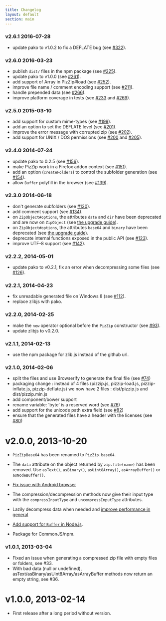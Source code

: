 ```yaml
---
title: Changelog
layout: default
section: main
---
```


### v2.6.1 2016-07-28

- update pako to v1.0.2 to fix a DEFLATE bug (see [#322](https://github.com/Stuk/pizzip/pull/322)).

### v2.6.0 2016-03-23

- publish `dist/` files in the npm package (see [#225](https://github.com/Stuk/pizzip/pull/225)).
- update pako to v1.0.0 (see [#261](https://github.com/Stuk/pizzip/pull/261)).
- add support of Array in PizZip#load (see [#252](https://github.com/Stuk/pizzip/pull/252)).
- improve file name / comment encoding support (see [#211](https://github.com/Stuk/pizzip/pull/211)).
- handle prepended data (see [#266](https://github.com/Stuk/pizzip/pull/266)).
- improve platform coverage in tests (see [#233](https://github.com/Stuk/pizzip/pull/233) and [#269](https://github.com/Stuk/pizzip/pull/269)).

### v2.5.0 2015-03-10

- add support for custom mime-types (see [#199](https://github.com/Stuk/pizzip/issues/199)).
- add an option to set the DEFLATE level (see [#201](https://github.com/Stuk/pizzip/issues/201)).
- improve the error message with corrupted zip (see [#202](https://github.com/Stuk/pizzip/issues/202)).
- add support for UNIX / DOS permissions (see [#200](https://github.com/Stuk/pizzip/issues/200) and [#205](https://github.com/Stuk/pizzip/issues/205)).

### v2.4.0 2014-07-24

- update pako to 0.2.5 (see [#156](https://github.com/Stuk/pizzip/issues/156)).
- make PizZip work in a Firefox addon context (see [#151](https://github.com/Stuk/pizzip/issues/151)).
- add an option (`createFolders`) to control the subfolder generation (see [#154](https://github.com/Stuk/pizzip/issues/154)).
- allow `Buffer` polyfill in the browser (see [#139](https://github.com/Stuk/pizzip/issues/139)).

### v2.3.0 2014-06-18

- don't generate subfolders (see [#130](https://github.com/Stuk/pizzip/issues/130)).
- add comment support (see [#134](https://github.com/Stuk/pizzip/issues/134)).
- on `ZipObject#options`, the attributes `date` and `dir` have been deprecated and are now on `ZipObject` (see [the upgrade guide](http://stuk.github.io/pizzip/documentation/upgrade_guide.html)).
- on `ZipObject#options`, the attributes `base64` and `binary` have been deprecated (see [the upgrade guide](http://stuk.github.io/pizzip/documentation/upgrade_guide.html)).
- deprecate internal functions exposed in the public API (see [#123](https://github.com/Stuk/pizzip/issues/123)).
- improve UTF-8 support (see [#142](https://github.com/Stuk/pizzip/issues/142)).

### v2.2.2, 2014-05-01

- update pako to v0.2.1, fix an error when decompressing some files (see [#126](https://github.com/Stuk/pizzip/issues/126)).

### v2.2.1, 2014-04-23

- fix unreadable generated file on Windows 8 (see [#112](https://github.com/Stuk/pizzip/issues/112)).
- replace zlibjs with pako.

### v2.2.0, 2014-02-25

- make the `new` operator optional before the `PizZip` constructor (see [#93](https://github.com/Stuk/pizzip/pull/93)).
- update zlibjs to v0.2.0.

### v2.1.1, 2014-02-13

- use the npm package for zlib.js instead of the github url.

### v2.1.0, 2014-02-06

- split the files and use Browserify to generate the final file (see [#74](https://github.com/Stuk/pizzip/pull/74))
- packaging change : instead of 4 files (pizzip.js, pizzip-load.js, pizzip-inflate.js, pizzip-deflate.js) we now have 2 files : dist/pizzip.js and dist/pizzip.min.js
- add component/bower support
- rename variable: 'byte' is a reserved word (see [#76](https://github.com/Stuk/pizzip/pull/76))
- add support for the unicode path extra field (see [#82](https://github.com/Stuk/pizzip/pull/82))
- ensure that the generated files have a header with the licenses (see [#80](https://github.com/Stuk/pizzip/pull/80))

# v2.0.0, 2013-10-20

- `PizZipBase64` has been renamed to `PizZip.base64`.
- The `data` attribute on the object returned by `zip.file(name)` has been removed. Use `asText()`, `asBinary()`, `asUint8Array()`, `asArrayBuffer()` or `asNodeBuffer()`.

- [Fix issue with Android browser](https://github.com/Stuk/pizzip/pull/60)

- The compression/decompression methods now give their input type with the `compressInputType` and `uncompressInputType` attributes.
- Lazily decompress data when needed and [improve performance in general](https://github.com/Stuk/pizzip/pull/56)
- [Add support for `Buffer` in Node.js](https://github.com/Stuk/pizzip/pull/57).
- Package for CommonJS/npm.

### v1.0.1, 2013-03-04

- Fixed an issue when generating a compressed zip file with empty files or folders, see #33.
- With bad data (null or undefined), asText/asBinary/asUint8Array/asArrayBuffer methods now return an empty string, see #36.

# v1.0.0, 2013-02-14

- First release after a long period without version.
